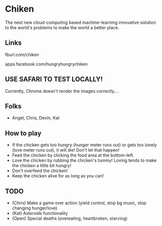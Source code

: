 # Chiken
The next new cloud-computing based machine-learning innovative solution to the world's problems to make the world a better place.

## Links

fburl.com/chiken

apps.facebook.com/hungryhungrychiken

## USE SAFARI TO TEST LOCALLY!
Currently, Chrome doesn't render the images correctly....

## Folks
- Angel, Chris, Devin, Kat

## How to play
- If the chicken gets too hungry (hunger meter runs out) or gets too lonely (love meter runs out), it will die! Don't let that happen!
- Feed the chicken by clicking the food area at the bottom-left.
- Love the chicken by rubbing the chicken's tummy! Loving tends to make the chicken a little bit hungry!
- Don't overfeed the chicken!
- Keep the chicken alive for as long as you can!

## TODO
- (Chris) Make a game over action (yield control, stop bg music, stop changing hunger/love)
- (Kat) Asteroids functionality
- (Open) Special deaths (overeating, heartbroken, starving)


